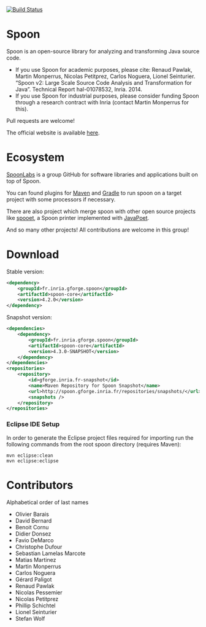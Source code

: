 [![Build Status](https://travis-ci.org/INRIA/spoon.svg?branch=master)](https://travis-ci.org/INRIA/spoon)

# Spoon

Spoon is an open-source library for analyzing and transforming Java source code.

- If you use Spoon for academic purposes, please cite: Renaud Pawlak, Martin Monperrus, Nicolas Petitprez, Carlos Noguera, Lionel Seinturier. “Spoon v2: Large Scale Source Code Analysis and Transformation for Java”. Technical Report hal-01078532, Inria. 2014.
- If you use Spoon for industrial purposes, please consider funding Spoon through a research contract with Inria (contact Martin Monperrus for this).

Pull requests are welcome!

The official website is available [here](http://spoon.gforge.inria.fr/).

# Ecosystem

[SpoonLabs](http://github.com/SpoonLabs) is a group GitHub for software libraries and applications built on top of Spoon.

You can found plugins for [Maven](https://github.com/SpoonLabs/spoon-maven-plugin) and [Gradle](https://github.com/SpoonLabs/spoon-gradle-plugin) to run spoon on a target project with some processors if necessary.

There are also project which merge spoon with other open source projects like [spooet](https://github.com/SpoonLabs/spooet), a Spoon printer implemented with [JavaPoet](https://github.com/square/javapoet).

And so many other projects! All contributions are welcome in this group!

# Download

Stable version:

```xml
<dependency>
    <groupId>fr.inria.gforge.spoon</groupId>
    <artifactId>spoon-core</artifactId>
    <version>4.2.0</version>
</dependency>
```

Snapshot version:

```xml
<dependencies>
	<dependency>
		<groupId>fr.inria.gforge.spoon</groupId>
		<artifactId>spoon-core</artifactId>
		<version>4.3.0-SNAPSHOT</version>
	</dependency>
</dependencies>
<repositories>
	<repository>
		<id>gforge.inria.fr-snapshot</id>
		<name>Maven Repository for Spoon Snapshot</name>
		<url>http://spoon.gforge.inria.fr/repositories/snapshots/</url>
		<snapshots />
	</repository>
</repositories>
```

### Eclipse IDE Setup

In order to generate the Eclipse project files required for importing run the following commands from the root spoon directory (requires Maven):
```
mvn eclipse:clean
mvn eclipse:eclipse
```


# Contributors

Alphabetical order of last names

* Olivier Barais
* David Bernard
* Benoit Cornu
* Didier Donsez
* Favio DeMarco
* Christophe Dufour
* Sebastian Lamelas Marcote
* Matias Martinez
* Martin Monperrus
* Carlos Noguera
* Gérard Paligot
* Renaud Pawlak
* Nicolas Pessemier
* Nicolas Petitprez
* Phillip Schichtel
* Lionel Seinturier
* Stefan Wolf
